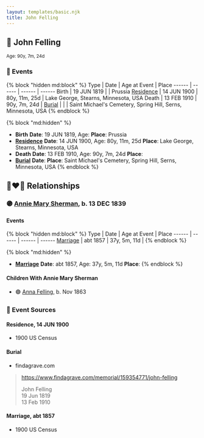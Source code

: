 ```yaml
---
layout: templates/basic.njk
title: John Felling
---
```

## 🔵 John Felling
<small>Age: 90y, 7m, 24d</small>


### 📆 Events

{% block "hidden md:block" %}
Type | Date | Age at Event | Place
------ | ------ | ------ | ------
Birth | 19 JUN 1819 |  | Prussia
[Residence](#event-event-0) | 14 JUN 1900 | 80y, 11m, 25d | Lake George, Stearns, Minnesota, USA
Death | 13 FEB 1910 | 90y, 7m, 24d |
[Burial](#event-event-5) |  |  | Saint Michael's Cemetery, Spring Hill, Serns, Minnesota, USA
{% endblock %}

{% block "md:hidden" %}
- **Birth**
**Date**: 19 JUN 1819, Age:
**Place**: Prussia
- **[Residence](#event-event-0)**
**Date**: 14 JUN 1900, Age: 80y, 11m, 25d
**Place**: Lake George, Stearns, Minnesota, USA
- **Death**
**Date**: 13 FEB 1910, Age: 90y, 7m, 24d
**Place**:
- **[Burial](#event-event-5)**
**Date**:
**Place**: Saint Michael's Cemetery, Spring Hill, Serns, Minnesota, USA
{% endblock %}

## 👩‍❤️‍👨 Relationships

### 🟣 [Annie Mary Sherman](/people/3/35774638), b. 13 DEC 1839

#### Events

{% block "hidden md:block" %}
Type | Date | Age at Event | Place
------ | ------ | ------ | ------
[Marriage](#event-family-0-event-0) | abt 1857 | 37y, 5m, 11d |
{% endblock %}

{% block "md:hidden" %}
- **[Marriage](#event-family-0-event-0)**
**Date**: abt 1857, Age: 37y, 5m, 11d
**Place**:
{% endblock %}

#### Children With Annie Mary Sherman
* 🟣 [Anna Felling](/people/1/1735561), b. Nov 1863
### 📰 Event Sources

#### <a id="event-event-0"></a> Residence, 14 JUN 1900
* 1900 US Census

#### <a id="event-event-5"></a> Burial
* findagrave.com
>   
  > https://www.findagrave.com/memorial/159354771/john-felling  
  >   
  > John Felling  
  > 19 Jun 1819  
  > 13 Feb 1910  
  >

#### <a id="event-family-0-event-0"></a> Marriage, abt 1857
* 1900 US Census
